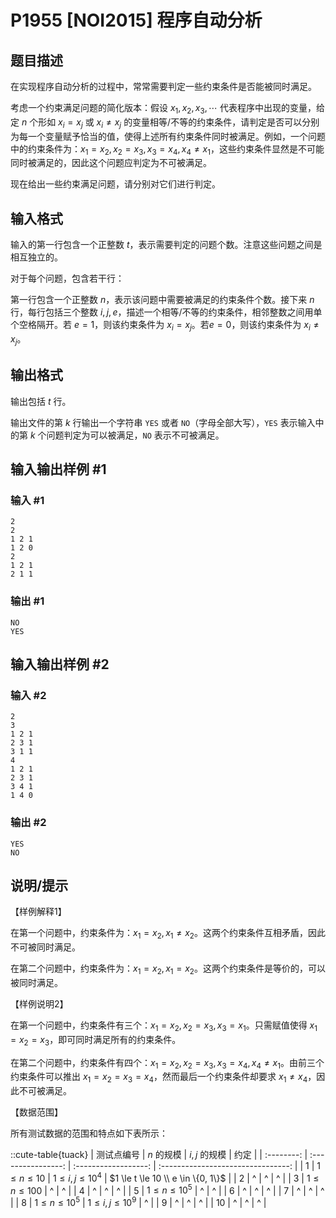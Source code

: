 # P1955 [NOI2015] 程序自动分析

## 题目描述

在实现程序自动分析的过程中，常常需要判定一些约束条件是否能被同时满足。

考虑一个约束满足问题的简化版本：假设 $x_1,x_2,x_3,\cdots$ 代表程序中出现的变量，给定 $n$ 个形如 $x_i=x_j$ 或 $x_i\neq x_j$ 的变量相等/不等的约束条件，请判定是否可以分别为每一个变量赋予恰当的值，使得上述所有约束条件同时被满足。例如，一个问题中的约束条件为：$x_1=x_2,x_2=x_3,x_3=x_4,x_4\neq x_1$，这些约束条件显然是不可能同时被满足的，因此这个问题应判定为不可被满足。

现在给出一些约束满足问题，请分别对它们进行判定。

## 输入格式

输入的第一行包含一个正整数 $t$，表示需要判定的问题个数。注意这些问题之间是相互独立的。

对于每个问题，包含若干行：

第一行包含一个正整数 $n$，表示该问题中需要被满足的约束条件个数。接下来 $n$ 行，每行包括三个整数 $i,j,e$，描述一个相等/不等的约束条件，相邻整数之间用单个空格隔开。若 $e=1$，则该约束条件为 $x_i=x_j$。若$e=0$，则该约束条件为 $x_i\neq x_j$。

## 输出格式

输出包括 $t$ 行。

输出文件的第 $k$ 行输出一个字符串 `YES` 或者 `NO`（字母全部大写），`YES` 表示输入中的第 $k$ 个问题判定为可以被满足，`NO` 表示不可被满足。

## 输入输出样例 #1

### 输入 #1

```
2
2
1 2 1
1 2 0
2
1 2 1
2 1 1
```

### 输出 #1

```
NO
YES
```

## 输入输出样例 #2

### 输入 #2

```
2
3
1 2 1
2 3 1
3 1 1
4
1 2 1
2 3 1
3 4 1
1 4 0
```

### 输出 #2

```
YES
NO
```

## 说明/提示

【样例解释1】

在第一个问题中，约束条件为：$x_1=x_2,x_1\neq x_2$。这两个约束条件互相矛盾，因此不可被同时满足。

在第二个问题中，约束条件为：$x_1=x_2,x_1 = x_2$。这两个约束条件是等价的，可以被同时满足。

【样例说明2】

在第一个问题中，约束条件有三个：$x_1=x_2,x_2= x_3,x_3=x_1$。只需赋值使得 $x_1=x_2=x_3$，即可同时满足所有的约束条件。

在第二个问题中，约束条件有四个：$x_1=x_2,x_2= x_3,x_3=x_4,x_4\neq x_1$。由前三个约束条件可以推出 $x_1=x_2=x_3=x_4$，然而最后一个约束条件却要求 $x_1\neq x_4$，因此不可被满足。

【数据范围】

所有测试数据的范围和特点如下表所示：

::cute-table{tuack}
| 测试点编号 |     $n$ 的规模     |     $i,j$ 的规模     |                约定                |
| :--------: | :----------------: | :------------------: | :--------------------------------: |
|    $1$     |  $1 \le n \le 10$  | $1 \le i,j \le 10^4$ | $1 \le t \le 10 \\ e \in \{0, 1\}$ |
|    $2$     |         ^          |          ^           |                 ^                  |
|    $3$     | $1 \le n \le 100$  |          ^           |                 ^                  |
|    $4$     |         ^          |          ^           |                 ^                  |
|    $5$     | $1 \le n \le 10^5$ |          ^           |                 ^                  |
|    $6$     |         ^          |          ^           |                 ^                  |
|    $7$     |         ^          |          ^           |                 ^                  |
|    $8$     | $1 \le n \le 10^5$ | $1 \le i,j \le 10^9$ |                 ^                  |
|    $9$     |         ^          |          ^           |                 ^                  |
|    $10$    |         ^          |          ^           |                 ^                  |
